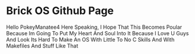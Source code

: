 # Brick OS Github Page
<h10>Hello PokeyManatee4 Here Speaking, I Hope That This Becomes Poular Because Im Going To Put My Heart And Soul Into It Because I Love U Guys And Look Its Hard To Make An OS With Little To No C Skills And With Makefiles And Stuff Like That</h10>

